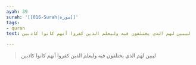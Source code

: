 ```yaml
---
ayah: 39
surah: '[[016-Surah|سورة]]'
tags:
- quran
text: ليبين لهم الذي يختلفون فيه وليعلم الذين كفروا أنهم كانوا كاذبين

---
```

> ليبين لهم الذي يختلفون فيه وليعلم الذين كفروا أنهم كانوا كاذبين
